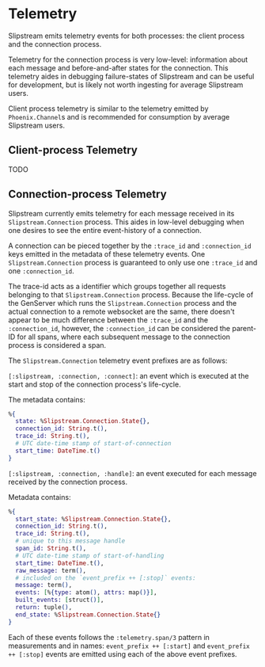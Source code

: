 # Telemetry

Slipstream emits telemetry events for both processes: the client process and
the connection process.

Telemetry for the connection process is very low-level: information about
each message and before-and-after states for the connection. This telemetry
aides in debugging failure-states of Slipstream and can be useful for
development, but is likely not worth ingesting for average Slipstream users.

Client process telemetry is similar to the telemetry emitted by
`Phoenix.Channel`s and is recommended for consumption by average Slipstream
users.

## Client-process Telemetry

TODO

## Connection-process Telemetry

Slipstream currently emits telemetry for each message received in its
`Slipstream.Connection` process. This aides in low-level debugging when one
desires to see the entire event-history of a connection.

A connection can be pieced together by the `:trace_id` and `:connection_id`
keys emitted in the metadata of these telemetry events. One
`Slipstream.Connection` process is guaranteed to only use one `:trace_id` and
one `:connection_id`.

The trace-id acts as a identifier which groups together all requests belonging
to that `Slipstream.Connection` process. Because the life-cycle of the GenServer
which runs the `Slipstream.Connection` process and the actual connection to a
remote websocket are the same, there doesn't appear to be much difference
between the `:trace_id` and the `:connection_id`, however, the `:connection_id`
can be considered the parent-ID for all spans, where each subsequent message
to the connection process is considered a span.

The `Slipstream.Connection` telemetry event prefixes are as follows:

`[:slipstream, :connection, :connect]`: an event which is executed at the
start and stop of the connection process's life-cycle.

The metadata contains:

```elixir
%{
  state: %Slipstream.Connection.State{},
  connection_id: String.t(),
  trace_id: String.t(),
  # UTC date-time stamp of start-of-connection
  start_time: DateTime.t()
}
```

`[:slipstream, :connection, :handle]`: an event executed for each message
received by the connection process.

Metadata contains:

```elixir
%{
  start_state: %Slipstream.Connection.State{},
  connection_id: String.t(),
  trace_id: String.t(),
  # unique to this message handle
  span_id: String.t(),
  # UTC date-time stamp of start-of-handling
  start_time: DateTime.t(),
  raw_message: term(),
  # included on the `event_prefix ++ [:stop]` events:
  message: term(),
  events: [%{type: atom(), attrs: map()}],
  built_events: [struct()],
  return: tuple(),
  end_state: %Slipstream.Connection.State{}
}
```

Each of these events follows the `:telemetry.span/3` pattern in measurements
and in names: `event_prefix ++ [:start]` and `event_prefix ++ [:stop]` events
are emitted using each of the above event prefixes.
